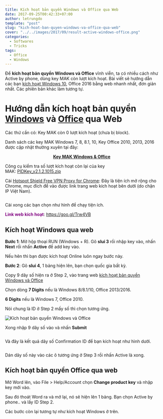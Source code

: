 ```yaml
---
title: Kích hoạt bản quyền Windows và Office qua Web
date: 2017-09-25T00:42:33+07:00
author: letrungdo
template: "post"
slug: "kich-hoat-ban-quyen-windows-va-office-qua-web"
cover: "../../images/2017/09/result-active-windows-office.png"
categories:
  - Softwares
  - Tricks
tags:
  - Office
  - Windows
---
```

Để **kích hoạt bản quyền Windows và Office** vĩnh viễn, ta có nhiều cách như Active by phone, dùng key MAK còn lượt kích hoạt. Bài viết sẽ hướng dẫn các bạn <a href="/kich-hoat-windows-10-online/" target="_blank" rel="noopener">kích hoạt Windows 10</a>, Office 2016 bằng web nhanh nhất, đơn giản nhất. Các phiên bản khác làm tương tự.

# Hướng dẫn kích hoạt bản quyền <a href="/tag/windows" target="_blank" rel="noopener">Windows</a> và <a href="/tag/office" target="_blank" rel="noopener">Office</a> qua Web

Các thứ cần có: Key MAK còn 0 lượt kích hoạt (chưa bị block).

Danh sách các key MAK Windows 7, 8, 8.1, 10, Key Office 2010, 2013, 2016 được cập nhật thường xuyên tại đây:

<p style="text-align: center;">
  <span style="color: #ff0000;"><strong><a href="https://goo.gl/y5VcCX" target="_blank" rel="noopener">Key MAK Windows & Office</a></strong></span>
</p>

Công cụ kiểm tra số lượt kích hoạt còn lại của key MAK: [PIDKey_v2.1.2.1015.zip](https://goo.gl/XxpqUX)

Cài <a href="https://chrome.google.com/webstore/detail/hotspot-shield-vpn-free-p/nlbejmccbhkncgokjcmghpfloaajcffj" target="_blank" rel="noopener">Hotspot Shield Free VPN Proxy for Chrome</a>: Đây là tiện ích mở rộng cho Chrome, mục đích để vào được link trang web kích hoạt bên dưới (do chặn IP Việt Nam).

<img class="aligncenter size-full" src="/media/2017/09/hotspot-shield-chrome.png" alt="" /> 

Cài xong các bạn chọn như hình để chạy tiện ích.

<span style="color: #800080;"><strong>Link web kích hoạt</strong></span>: https://goo.gl/Trw4VB

## Kích hoạt Windows qua web

**Bước 1**: Mở hộp thoại RUN (Windows + R). Gõ **slui 3** rồi nhập key vào, nhấn **Next** rồi nhấn **Active** để add key vào.

Nếu hên thì bạn được kích hoạt Online luôn ngay bước này.

**Bước 2**: Gõ **slui 4**, 1 bảng hiện lên, bạn chọn quốc gia bất kỳ.

Copy 9 dãy số hiện ra ở Step 2, vào trang web <a href="https://goo.gl/Trw4VB" target="_blank" rel="noopener">kích hoạt bản quyền Windows và Office</a>

Chọn dòng **7 Digits** nếu là Windows 8/8.1/10, Office 2013/2016.

**6 Digits** nếu là Windows 7, Office 2010.

Nói chung là ID ở Step 2 mấy số thì chọn tương ứng.

<img class="aligncenter size-full" src="/media/2017/09/chon-7-digits.png" alt="Kích hoạt bản quyền Windows và Office" /> 

Xong nhập 9 dãy số vào và nhấn **Submit**

<img class="aligncenter size-full" src="/media/2017/09/dan-9-day-so.png" alt="" /> 

Và đây là kết quả dãy số Confirmation ID để bạn kích hoạt như hình dưới.

<img class="aligncenter size-full" src="/media/2017/09/result-active-windows-office.png" alt="" /> 

Dán dãy số này vào các ô tương ứng ở Step 3 rồi nhấn Active là xong.

## Kích hoạt bản quyền Office qua web

Mở Word lên, vào File > Help/Account chọn **Change product key** và nhập key mới vào.

Sau đó thoát Word ra và mở lại, nó sẽ hiện lên 1 bảng. Bạn chọn Active by phone.. và lấy ID Step 2.

Các bước còn lại tương tự như kích hoạt Windows ở trên.